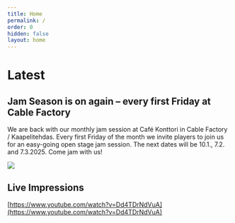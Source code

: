 ```yaml
---
title: Home
permalink: /
order: 0
hidden: false
layout: home
---
```

# Latest

## Jam Season is on again – every first Friday at Cable Factory

We are back with our monthly jam session at Café Konttori in Cable Factory / Kaapelitehdas. Every first Friday of the month we invite players to join us for an easy-going open stage jam session. The next dates will be 10.1., 7.2. and 7.3.2025. Come jam with us!

![](/media/site/Jam%20Session%20Square-2.jpg)

## Live Impressions

[https://www.youtube.com/watch?v=Dd4TDrNdVuA](https://www.youtube.com/watch?v=Dd4TDrNdVuA)